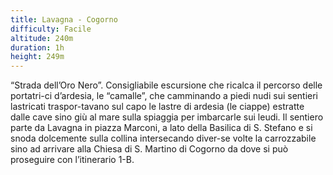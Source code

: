 ```yaml
---
title: Lavagna - Cogorno
difficulty: Facile
altitude: 240m
duration: 1h
height: 249m
---
```


“Strada dell’Oro Nero”. Consigliabile escursione che ricalca il percorso delle portatri-ci d’ardesia, le “camalle”, che camminando a piedi nudi sui sentieri lastricati traspor-tavano sul capo le lastre di ardesia (le ciappe) estratte dalle cave sino giù al mare sulla spiaggia per imbarcarle sui leudi. Il sentiero parte da Lavagna in piazza Marconi, a lato della Basilica di S. Stefano e si snoda dolcemente sulla collina intersecando diver-se volte la carrozzabile sino ad arrivare alla Chiesa di S. Martino di Cogorno da dove si può proseguire con l’itinerario 1-B.
